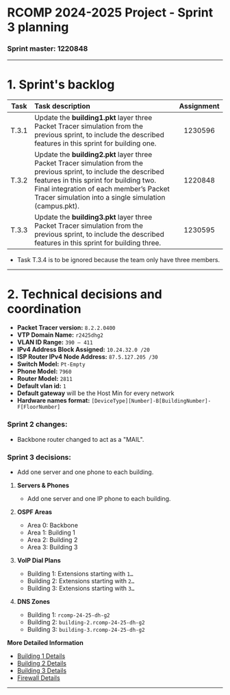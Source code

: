 RCOMP 2024-2025 Project - Sprint 3 planning
===========================================
### Sprint master: 1220848 ###

---

# 1. Sprint's backlog #

| Task  | Task description                                                                                                                                                                                                                                                  | Assignment |
|:-----:|:------------------------------------------------------------------------------------------------------------------------------------------------------------------------------------------------------------------------------------------------------------------|:----------:|
| T.3.1 | Update the **building1.pkt** layer three Packet Tracer simulation from the previous sprint, to include the described features in this sprint for building one.                                                                                                    |  1230596   |
| T.3.2 | Update the **building2.pkt** layer three Packet Tracer simulation from the previous sprint, to include the described features in this sprint for building two. Final integration of each member’s Packet Tracer simulation into a single simulation (campus.pkt). |  1220848   |
| T.3.3 | Update the **building3.pkt** layer three Packet Tracer simulation from the previous sprint, to include the described features in this sprint for building three.                                                                                                  |  1230595   |
- Task T.3.4 is to be ignored because the team only have three members.

---

# 2. Technical decisions and coordination #

- **Packet Tracer version:** `8.2.2.0400`
- **VTP Domain Name:** `r2425dhg2`
- **VLAN ID Range:** `390 – 411`
- **IPv4 Address Block Assigned:** `10.24.32.0 /20`
- **ISP Router IPv4 Node Address:** `87.5.127.205 /30`
- **Switch Model:** `Pt-Empty`
- **Phone Model:** `7960`
- **Router Model:** `2811`
- **Default vlan id:** `1`
- **Default gateway** will be the Host Min for every network
- **Hardware names format:** `[DeviceType][Number]-B[BuildingNumber]-F[FloorNumber]`

### **Sprint 2 changes:**
- Backbone router changed to act as a "MAIL".

### **Sprint 3 decisions:**

- Add one server and one phone to each building.

1. **Servers & Phones**
    - Add one server and one IP phone to each building.
   

2. **OSPF Areas**
    - Area 0: Backbone
    - Area 1: Building 1
    - Area 2: Building 2
    - Area 3: Building 3
   

3. **VoIP Dial Plans**
    - Building 1: Extensions starting with `1…`
    - Building 2: Extensions starting with `2…`
    - Building 3: Extensions starting with `3…`
   

4. **DNS Zones**
    - Building 1: `rcomp-24-25-dh-g2`
    - Building 2: `building-2.rcomp-24-25-dh-g2`
    - Building 3: `building-3.rcomp-24-25-dh-g2`

**More Detailed Information**

- [Building 1 Details](1230596/README.md)
- [Building 2 Details](1220848/README.md)
- [Building 3 Details](1230595/README.md)
- [Firewall Details](1220848/README(Firewall).md)
---
